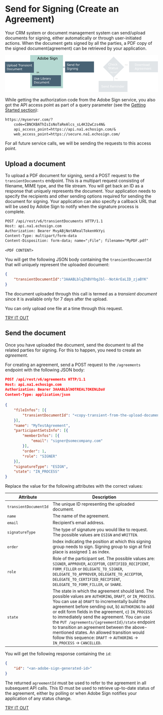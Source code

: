 # Send for Signing (Create an Agreement)

Your CRM system or document management system can send/upload documents for signing, either automatically or through user-initiated actions. When the document gets signed by all the parties, a PDF copy of the signed document(agreement) can be retrieved by your application.

![Sending a document for signing](../img/sign_devguide_1.png)

While getting the authorization code from the Adobe Sign service, you also got the API access point as part of a query parameter (see the  [Getting Started section](../gstarted/get_access_token.md)):

```http
https://myserver.com/?  
    code=CBNCKBAThIsIsNoTaReAlcs_sL4K32wCzs4N&
    api_access_point=https://api.na1.echosign.com/&
    web_access_point=https://secure.na1.echosign.com/
```

For all future service calls, we will be sending the requests to this access point.

## Upload a document
To upload a PDF document for signing, send a POST request to the `transientDocuments` endpoint. This is a multipart request consisting of filename, MIME type, and the file stream. You will get back an ID as a response that uniquely represents the document. Your application needs to specify the recipients and other sending options required for sending the document for signing. Your application can also specify a callback URL that will be used by Adobe Sign to notify when the signature process is complete.

```http
POST /api/rest/v6/transientDocuments HTTP/1.1
Host: api.na1.echosign.com
Authorization: Bearer MvyABjNotARealTokenHkYyi
Content-Type: multipart/form-data
Content-Disposition: form-data; name=";File"; filename="MyPDF.pdf"

<PDF CONTENT>
```

You will get the following JSON body containing the `transientDocumentId` that will uniquely represent the uploaded document:

```json
{
    "transientDocumentId":"3AAABLblqZhBVYbgJbl--NotArEaLID_zjaBYK"
}
```

The document uploaded through this call is termed as a _transient document_ since it is available only for 7 days after the upload.

You can only upload one file at a time through this request.

[TRY IT OUT](https://secure.na1.echosign.com/public/docs/restapi/v6#!/transientDocuments/createTransientDocument)

## Send the document
Once you have uploaded the document, send the document to all the related parties for signing. For this to happen, you need to create an _agreement._

For creating an agreement, send a POST request to the `/agreements` endpoint with the following JSON body:

```json
POST /api/rest/v6/agreements HTTP/1.1
Host: api.na1.echosign.com
Authorization: Bearer 3AAABLblNOTREALTOKENLDaV
Content-Type: application/json

{
    "fileInfos": [{
        "transientDocumentId": "<copy-transient-from-the-upload-document-step>"
    }],
    "name": "MyTestAgreement",
    "participantSetsInfo": [{
        "memberInfos": [{
            "email": "signer@somecompany.com"
        }],
        "order": 1,
        "role": "SIGNER"
    }],
    "signatureType": "ESIGN",
    "state": "IN_PROCESS"
}
```

Replace the value for the following attributes with the correct values:

| **Attribute** | **Description** |
|---|---|
| `transientDocumentId` | The unique ID representing the uploaded document. |
| `name` | The name of the agreement. |
| `email` | Recipient&rsquo;s email address. |
| `signatureType` | The type of signature you would like to request. The possible values are `ESIGN` and `WRITTEN`. |
| `order` | Index indicating the position at which this signing group needs to sign. Signing group to sign at first place is assigned 1 as index. |
| `role` | Role of the participant set. The possible values are: `SIGNER`, `APPROVER`, `ACCEPTOR`, `CERTIFIED_RECIPIENT`,  `FORM_FILLER` or `DELEGATE_TO_SIGNER`, `DELEGATE_TO_APPROVER`, `DELEGATE_TO_ACCEPTOR`, `DELEGATE_TO_CERTIFIED_RECIPIENT`, `DELEGATE_TO_FORM_FILLER`, or `SHARE`. |
| `state` | The state in which the agreement should land. The possible values are `AUTHORING`, `DRAFT`, or `IN_PROCESS`. You can use a) `DRAFT` to incrementally build the agreement before sending out, b) `AUTHORING` to add or edit form fields in the agreement, c) `IN_PROCESS` to immediately send the agreement. You can use the `PUT /agreements/{agreementId}/state` endpoint to transition an agreement between the above-mentioned states. An allowed transition would follow this sequence: `DRAFT` -&gt; `AUTHORING` -&gt; `IN_PROCESS` -&gt; `CANCELLED`.


You will get the following response containing the `id`:

```json
{
    "id": "<an-adobe-sign-generated-id>"
}
```

The returned `agreementId` must be used to refer to the agreement in all subsequent API calls. This ID must be used to retrieve up-to-date status of the agreement, either by polling or when Adobe Sign notifies your application of any status change.

[TRY IT OUT](https://secure.na1.echosign.com/public/docs/restapi/v6#!/agreements/) 